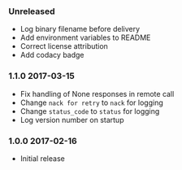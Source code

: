 ### Unreleased
  - Log binary filename before delivery
  - Add environment variables to README
  - Correct license attribution
  - Add codacy badge

### 1.1.0 2017-03-15
  - Fix handling of None responses in remote call
  - Change `nack for retry` to `nack` for logging
  - Change `status_code` to `status` for logging
  - Log version number on startup

### 1.0.0 2017-02-16
  - Initial release
